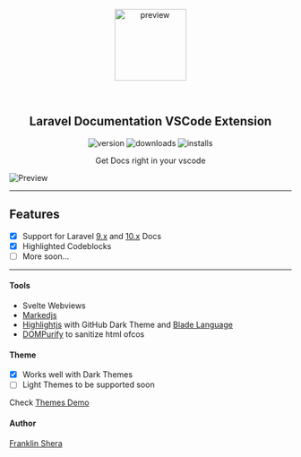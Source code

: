 <p align="center">
    <img width="128" alt="preview" src="./assets/images/icon.png">
</p>
<br />

<h2 align="center"> Laravel Documentation VSCode Extension </h2>
<p align="center">
<img alt="version" src="https://img.shields.io/visual-studio-marketplace/v/FranklinShera.vscodelaraveldocs?style=plastic">

<img alt="downloads" src="https://img.shields.io/visual-studio-marketplace/d/FranklinShera.vscodelaraveldocs?style=plastic&color=orange">
<img alt="installs" src="https://img.shields.io/visual-studio-marketplace/i/FranklinShera.vscodelaraveldocs?style=plastic">

</p>

<p align="center">Get Docs right in your vscode</p>

![Preview](/assets/images/preview.gif)

---

## Features

- [x] Support for Laravel [9.x](/assets/docs/9.x) and [10.x](/assets/docs/10.x) Docs
- [x] Highlighted Codeblocks
- [ ] More soon...

---

#### Tools

- Svelte Webviews
- [Markedjs](https://github.com/markedjs/marked)
- [Highlightjs](https://github.com/highlightjs/highlight.js/) with GitHub Dark Theme and [Blade Language](https://github.com/miken32/highlightjs-blade)
- [DOMPurify](https://github.com/cure53/DOMPurify) to sanitize html ofcos

#### Theme

- [x] Works well with Dark Themes
- [ ] Light Themes to be supported soon

Check [Themes Demo](THEMES.md)

#### Author

[Franklin Shera](https://twitter.com/FranklinShera)
